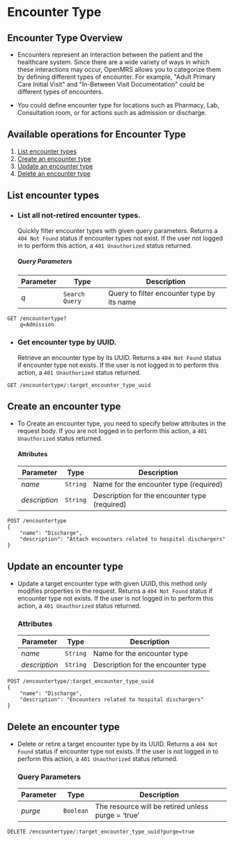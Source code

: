 # Encounter Type

## Encounter Type Overview

* Encounters represent an interaction between the patient and the healthcare system. Since there are a wide variety of ways in which these interactions may occur, OpenMRS allows you to categorize them by defining different types of encounter. For example, 
 "Adult Primary Care Initial Visit" and "In-Between Visit Documentation" could be different types of encounters.

* You could define encounter type for locations such as Pharmacy, Lab, Consultation room, or for actions such as admission or discharge.

## Available operations for Encounter Type 

1. [List encounter types](#list-encounter-types)
2. [Create an encounter type](#create-a-encounter-type)
3. [Update an encounter type](#update-a-encounters-type)
4. [Delete an encounter type](#delete-a-encounters-type)


## List encounter types

* ### List all  not-retired encounter types.
    
    Quickly filter encounter types with given query parameters. Returns a `404 Not Found` status if encounter types not exist. 
    If the user not logged in to perform this action, a `401 Unauthorized` status returned.
    
    ##### Query Parameters

    Parameter | Type | Description
    --- | --- | ---
    *q* | `Search Query` | Query to filter encounter type by its name

```console
GET /encountertype?
    q=Admission
```
    
* ### Get encounter type by UUID.

    Retrieve an encounter type by its UUID. Returns a `404 Not Found` status if encounter type not exists. If the user is not logged 
    in to perform this action, a `401 Unauthorized` status returned.
    
```console
GET /encountertype/:target_encounter_type_uuid
```
   
## Create an encounter type

* To Create an encounter type, you need to specify below attributes in the request body. If you are not logged in to perform 
this action, a `401 Unauthorized` status returned.

    #### Attributes

    Parameter | Type | Description
    --- | --- | ---
    *name* | `String` | Name for the encounter type (required)
    *description* | `String` | Description for the encounter type (required)
   
```console
POST /encountertype
{
    "name": "Discharge",
    "description": "Attach encounters related to hospital dischargers"
}
```
## Update an encounter type

*  Update a target encounter type with given UUID, this method only modifies properties in the request. Returns a `404 Not Found` 
status if encounter type not exists. If the user is not logged in to perform this action, a `401 Unauthorized` status returned.
    
    ### Attributes

    Parameter | Type | Description
    --- | --- | ---
    *name* | `String` | Name for the encounter type
    *description* | `String` | Description for the encounter type
    
```console
POST /encountertype/:target_encounter_type_uuid
{
    "name": "Discharge",
    "description": "Encounters related to hospital dischargers"
}
```
    
## Delete an encounter type

* Delete or retire a target encounter type by its UUID. Returns a `404 Not Found` status if encounter type not exists. If the user is 
 not logged in to perform this action, a `401 Unauthorized` status returned.

    ### Query Parameters

    Parameter | Type | Description
    --- | --- | ---
    *purge* | `Boolean` | The resource will be retired unless purge = ‘true’

```console
DELETE /encountertype/:target_encounter_type_uuid?purge=true
```

